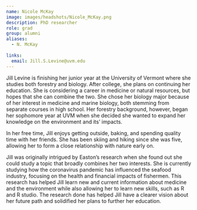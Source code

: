 ```yaml
---
name: Nicole McKay
image: images/headshots/Nicole_McKay.png
description: PhD researcher
role: grad
group: alumni
aliases:
  - N. McKay
  
links:
  email: Jill.S.Levine@uvm.edu
---
```


Jill Levine is finishing her junior year at the University of Vermont where she studies both forestry and biology. After college, she plans on continuing her education. She is considering a career in medicine or natural resources, but hopes that she can combine the two. She chose her biology major because of her interest in medicine and marine biology, both stemming from separate courses in high school. Her forestry background, however, began her sophomore year at UVM when she decided she wanted to expand her knowledge on the environment and its’ impacts. 

In her free time, Jill enjoys getting outside, baking, and spending quality time with her friends. She has been skiing and hiking since she was five, allowing her to form a close relationship with nature early on.

Jill was originally intrigued by Easton’s research when she found out she could study a topic that broadly combines her two interests. She is currently studying how the coronavirus pandemic has influenced the seafood industry, focusing on the health and financial impacts of fishermen. This research has helped Jill learn new and current information about medicine and the environment while also allowing her to learn new skills, such as R and R studio. The research done has helped Jill have a clearer vision about her future path and solidified her plans to further her education.
